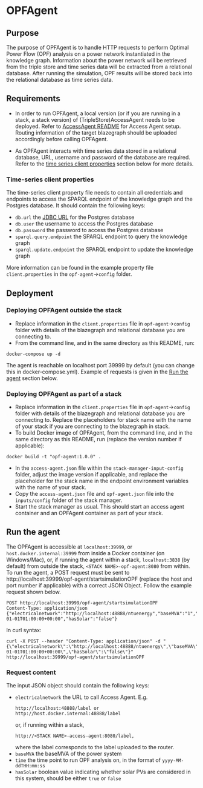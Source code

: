 # OPFAgent

## Purpose
The purpose of OPFAgent is to handle HTTP requests to perform Optimal Power Flow (OPF) analysis on a power network instantiated in the knowledge graph. Information about the power network will be retrieved from the triple store and time series data will be extracted from a relational database. After running the simulation, OPF results will be stored back into the relational database as time series data.

## Requirements
- In order to run OPFAgent, a local version (or if you are running in a stack, a stack version) of (TripleStore)AccessAgent needs to be deployed. Refer to [AccessAgent README](https://github.com/cambridge-cares/TheWorldAvatar/blob/main/JPS_ACCESS_AGENT/README.md) for Access Agent setup. Routing information of the target blazegraph should be uploaded accordingly before calling OPFAgent.

- As OPFAgent interacts with time series data stored in a relational database, URL, username and password of the database are required. Refer to the [time series client properties](#time-series-client-properties) section below for more details.

### Time-series client properties
The time-series client property file needs to contain all credentials and endpoints to access the SPARQL endpoint of the knowledge graph and the Postgres database. It should contain the following keys:
- `db.url` the [JDBC URL](https://www.postgresql.org/docs/7.4/jdbc-use.html) for the Postgres database
- `db.user` the username to access the Postgres database
- `db.password` the password to access the Postgres database
- `sparql.query.endpoint` the SPARQL endpoint to query the knowledge graph
- `sparql.update.endpoint` the SPARQL endpoint to update the knowledge graph

More information can be found in the example property file `client.properties` in the `opf-agent`->`config` folder.

## Deployment

### Deploying OPFAgent outside the stack
- Replace information in the `client.properties` file in `opf-agent`->`config` folder with details of the blazegraph and relational database you are connecting to.
- From the command line, and in the same directory as this README, run:
```
docker-compose up -d
```
The agent is reachable on localhost port 39999 by default (you can change this in docker-compose.yml). Example of requests is given in the [Run the agent](#run-the-agent) section below.

### Deploying OPFAgent as part of a stack
- Replace information in the `client.properties` file in `opf-agent`->`config` folder with details of the blazegraph and relational database you are connecting to. Replace the placeholders for stack name with the name of your stack if you are connecting to the blazegraph in stack.
- To build Docker image of OPFAgent, from the command line, and in the same directory as this README, run (replace the version number if applicable):
```
docker build -t "opf-agent:1.0.0" .
```
- In the `access-agent.json` file within the `stack-manager-input-config` folder, adjust the image version if applicable, and replace the placeholder for the stack name in the endpoint environment variables with the name of your stack. 
- Copy the `access-agent.json` file and `opf-agent.json` file into the `inputs/config` folder of the stack manager.
- Start the stack manager as usual. This should start an access agent container and an OPFAgent container as part of your stack.

## Run the agent
The OPFAgent is accessible at `localhost:39999`, or `host.docker.internal:39999` from inside a Docker container (on Windows/Mac), or, if running the agent within a stack, `localhost:3838` (by default) from outside the stack, `<STACK NAME>-opf-agent:8080` from within. To run the agent, a POST request must be sent to http://localhost:39999/opf-agent/startsimulationOPF (replace the host and port number if applicable) with a correct JSON Object. Follow the example request shown below.
```
POST http://localhost:39999/opf-agent/startsimulationOPF
Content-Type: application/json
{"electricalnetwork":"http://localhost:48888/ntuenergy","baseMVA":"1","time":"2020-01-01T01:00:00+00:00","hasSolar":"false"}
```
In curl syntax:
```
curl -X POST --header "Content-Type: application/json" -d "{\"electricalnetwork\":\"http://localhost:48888/ntuenergy\",\"baseMVA\":\"1\",\"time\":\"2020-01-01T01:00:00+00:00\",\"hasSolar\":\"false\"}" http://localhost:39999/opf-agent/startsimulationOPF
```

### Request content
The input JSON object should contain the following keys:
- `electricalnetwork` the URL to call Access Agent. E.g.
    ```
    http://localhost:48888/label or http://host.docker.internal:48888/label
    ```
    or, if running within a stack,
    ```
    http://<STACK NAME>-access-agent:8080/label,
    ```
    where the label corresponds to the label uploaded to the router.
- `baseMVA` the baseMVA of the power system
- `time` the time point to run OPF analysis on, in the format of `yyyy-MM-ddTHH:mm:ss`
- `hasSolar` boolean value indicating whether solar PVs are considered in this system, should be either `true` or `false`
